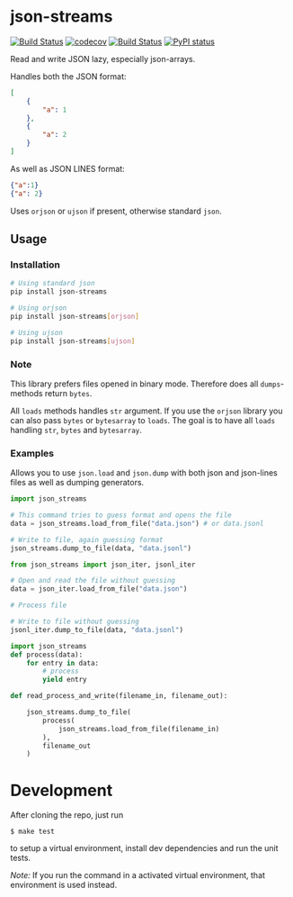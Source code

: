 # json-streams



[![Build Status](https://travis-ci.org/spraakbanken/json-streams-py.svg?branch=master)](https://travis-ci.org/spraakbanken/python-json-tools)
[![codecov](https://codecov.io/gh/spraakbanken/json-streams-py/branch/master/graph/badge.svg)](https://codecov.io/gh/spraakbanken/python-json-tools)
[![Build Status](https://github.com/spraakbanken/json-streams-py/workflows/Build/badge.svg)](https://github.com/spraakbanken/python-json-tools/actions)
[![PyPI status](https://badge.fury.io/py/json-streams.svg)](https://pypi.org/project/json-streams/)

Read and write JSON lazy, especially json-arrays.

Handles both the JSON format:
```json
[
    {
        "a": 1
    },
    {
        "a": 2
    }
]
```
As well as JSON LINES format:
```json
{"a":1}
{"a": 2}
```

Uses `orjson` or `ujson` if present, otherwise standard `json`.

## Usage

### Installation
```bash
# Using standard json
pip install json-streams

# Using orjson
pip install json-streams[orjson]

# Using ujson
pip install json-streams[ujson]
```

### Note

This library prefers files opened in binary mode.
Therefore does all `dumps`-methods return `bytes`.

All `loads` methods handles `str` argument.
If you use the `orjson` library you can also pass `bytes` or `bytesarray` to `loads`.
The goal is to have all `loads` handling `str`, `bytes` and `bytesarray`.

### Examples

Allows you to use `json.load` and `json.dump` with
both json and json-lines files as well as dumping generators.

```python
import json_streams

# This command tries to guess format and opens the file
data = json_streams.load_from_file("data.json") # or data.jsonl

# Write to file, again guessing format
json_streams.dump_to_file(data, "data.jsonl")
```

```python
from json_streams import json_iter, jsonl_iter

# Open and read the file without guessing
data = json_iter.load_from_file("data.json")

# Process file

# Write to file without guessing
jsonl_iter.dump_to_file(data, "data.jsonl")
```

```python
import json_streams
def process(data):
    for entry in data:
        # process
        yield entry

def read_process_and_write(filename_in, filename_out):

    json_streams.dump_to_file(
        process(
            json_streams.load_from_file(filename_in)
        ),
        filename_out
    )
```

# Development

After cloning the repo, just run
```
$ make test
```
to setup a virtual environment,
install dev dependencies
and run the unit tests.

*Note:* If you run the command in a activated virtual environment,
that environment is used instead.

